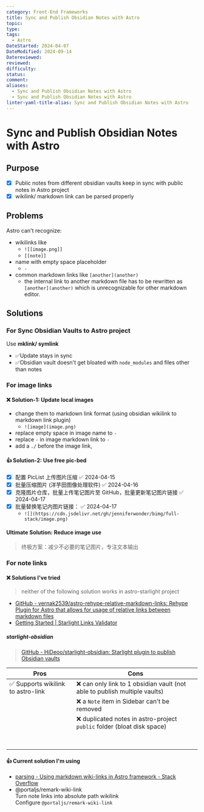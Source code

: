 ```yaml
---
category: Front-End Frameworks
title: Sync and Publish Obsidian Notes with Astro
topic: 
type: 
tags:
  - Astro
DateStarted: 2024-04-07
DateModified: 2024-09-14
Datereviewed: 
reviewed: 
difficulty: 
status: 
comment: 
aliases:
  - Sync and Publish Obsidian Notes with Astro
  - Sync and Publish Obsidian Notes with Astro
linter-yaml-title-alias: Sync and Publish Obsidian Notes with Astro
---
```


# Sync and Publish Obsidian Notes with Astro

## Purpose

- [x] Public notes from different obsidian vaults keep in sync with public notes in Astro project
- [x] wikilink/ markdown link can be parsed properly

## Problems

Astro can't recognize:

- wikilinks like
  - `![[image.png]]`
  - `[[note]]`
- name with empty space placeholder
  - `-`
- common markdown links like `[another](another)`
  - the internal link to another markdown file has to be rewritten as `[another](another)` which is unrecognizable for other markdown editor.

## Solutions

### For Sync Obsidian Vaults to Astro project

Use **mklink/ symlink**

- ✅Update stays in sync
- ✅Obsidian vault doesn't get bloated with `node_modules` and files other than notes

### For image links

#### ❌ Solution-1: Update local images

- change them to markdown link format (using obsidian wikilink to markdown link plugin)
  - `![image](image.png)`
- replace empty space in image name to `-`
- replace `-` in image markdown link to `-`
- add a `./` before the image link,

#### 👍 Solution-2: Use free pic-bed

- [x] 配置 PicList 上传图片压缩 ✅ 2024-04-15
- [x] 批量压缩图片 (洋芋田图像处理软件) ✅ 2024-04-16
- [x] 克隆图片仓库，批量上传笔记图片至 GitHub，批量更新笔记图片链接 ✅ 2024-04-17
- [x] 批量替换笔记内图片链接： ✅ 2024-04-17
  - `![](https://cdn.jsdelivr.net/gh/jenniferwonder/bimg/full-stack/image.png)`

#### Ultimate Solution: Reduce image use

> 终极方案：减少不必要的笔记图片，专注文本输出

### For note links

#### ❌ Solutions I've tried

> neither of the following solution works in astro-starlight project

- [GitHub - vernak2539/astro-rehype-relative-markdown-links: Rehype Plugin for Astro that allows for usage of relative links between markdown files](https://github.com/vernak2539/astro-rehype-relative-markdown-links)
- [Getting Started | Starlight Links Validator](https://starlight-links-validator.vercel.app/getting-started/)

##### starlight-obsidian

> [GitHub - HiDeoo/starlight-obsidian: Starlight plugin to publish Obsidian vaults](https://github.com/HiDeoo/starlight-obsidian)

| Pros                               | Cons                                                                       |
| ---------------------------------- | -------------------------------------------------------------------------- |
| ✅ Supports wikilink to astro-link | ❌ can only link to 1 obsidian vault (not able to publish multiple vaults) |
|                                    | ❌ a `Note` item in Sidebar can't be removed                               |
|                                    | ❌ duplicated notes in astro-project `public` folder (bloat disk space)    |
|                                    | <br><br>                                                                   |

#### 👍 Current solution I'm using

- [parsing - Using markdown wiki-links in Astro framework - Stack Overflow](https://stackoverflow.com/questions/76163067/using-markdown-wiki-links-in-astro-framework)
- @portaljs/remark-wiki-link  
  Turn note links into absolute path wikilink  
  Configure `@portaljs/remark-wiki-link`
